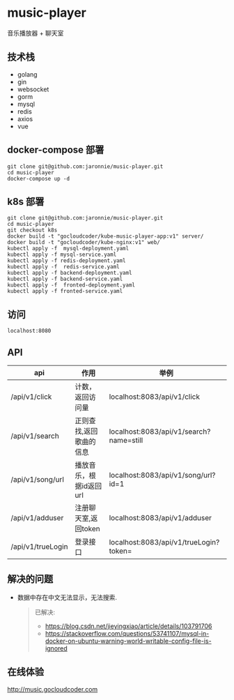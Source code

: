 # music-player

音乐播放器 + 聊天室

## 技术栈

* golang
* gin
* websocket
* gorm
* mysql
* redis
* axios
* vue

## docker-compose 部署

```shell
git clone git@github.com:jaronnie/music-player.git
cd music-player
docker-compose up -d
```
## k8s 部署

```shell
git clone git@github.com:jaronnie/music-player.git
cd music-player
git checkout k8s
docker build -t "gocloudcoder/kube-music-player-app:v1" server/
docker build -t "gocloudcoder/kube-nginx:v1" web/
kubectl apply -f  mysql-deployment.yaml
kubectl apply -f mysql-service.yaml
kubectl apply -f redis-deployment.yaml
kubectl apply -f  redis-service.yaml
kubectl apply -f backend-deployment.yaml
kubectl apply -f backend-service.yaml
kubectl apply -f  fronted-deployment.yaml
kubectl apply -f fronted-service.yaml
```

## 访问

```
localhost:8080
```

## API

| api               | 作用                    | 举例                                    |
| ----------------- | ----------------------- | --------------------------------------- |
| /api/v1/click     | 计数，返回访问量        | localhost:8083/api/v1/click             |
| /api/v1/search    | 正则查找,返回歌曲的信息 | localhost:8083/api/v1/search?name=still |
| /api/v1/song/url  | 播放音乐，根据id返回url | localhost:8083/api/v1/song/url?id=1     |
| /api/v1/adduser   | 注册聊天室,返回token    | localhost:8083/api/v1/adduser           |
| /api/v1/trueLogin | 登录接口                | localhost:8083/api/v1/trueLogin?token=  |

## 解决的问题

* 数据中存在中文无法显示，无法搜索.

  > 已解决:
  >
  > * https://blog.csdn.net/jieyingxiao/article/details/103791706
  > * https://stackoverflow.com/questions/53741107/mysql-in-docker-on-ubuntu-warning-world-writable-config-file-is-ignored

## 在线体验

http://music.gocloudcoder.com
